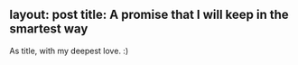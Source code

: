 layout: post
title: A promise that I will keep in the smartest way
---

As title, with my deepest love.
:)